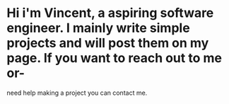 # Hi i'm Vincent, a aspiring software engineer. I mainly write simple projects and will post them on my page. If you want to reach out to me or-
need help making a project you can contact me.
